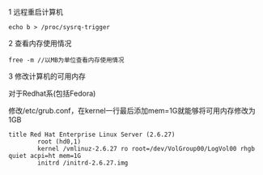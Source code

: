 1 远程重启计算机
```
echo b > /proc/sysrq-trigger
```

2 查看内存使用情况
```
free -m //以MB为单位查看内存使用情况
```

3 修改计算机的可用内存

对于Redhat系(包括Fedora)

修改/etc/grub.conf，在kernel一行最后添加mem=1G就能够将可用内存修改为1GB
```
title Red Hat Enterprise Linux Server (2.6.27)
        root (hd0,1)
        kernel /vmlinuz-2.6.27 ro root=/dev/VolGroup00/LogVol00 rhgb quiet acpi=ht mem=1G
        initrd /initrd-2.6.27.img
```
